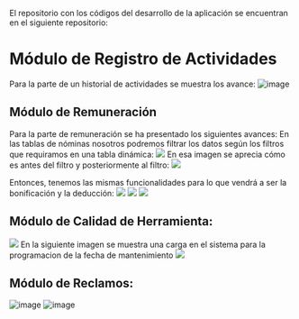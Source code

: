 El repositorio con los códigos del desarrollo de la aplicación se encuentran en el siguiente repositorio:
# Módulo de Registro de Actividades
Para la parte de un historial de actividades se muestra los avance:
![image](https://github.com/fiis-bd241/grupo05/assets/164263409/80471056-dfe7-4a83-a5d5-aebe7b16ab5f)


## Módulo de Remuneración
Para la parte de remuneración se ha presentado los siguientes avances:
En las tablas de nóminas nosotros podremos filtrar los datos según los filtros que requiramos en una tabla dinámica:
![](https://github.com/fiis-bd241/grupo05/blob/main/04.%20Monograf%C3%ADa/im%C3%A1genes/nomina-abc.PNG)
En esa imagen se aprecia cómo es antes del filtro y posteriormente al filtro:
![](https://github.com/fiis-bd241/grupo05/blob/main/04.%20Monograf%C3%ADa/im%C3%A1genes/nomina-def.PNG)

Entonces, tenemos las mismas funcionalidades para lo que vendrá a ser la bonificación y la deducción:
![](https://github.com/fiis-bd241/grupo05/blob/main/04.%20Monograf%C3%ADa/im%C3%A1genes/bonificacion-abc.PNG)
![](https://github.com/fiis-bd241/grupo05/blob/main/04.%20Monograf%C3%ADa/im%C3%A1genes/deduccion-abc.PNG)
![](https://raw.githubusercontent.com/fiis-bd241/grupo05/main/04.%20Monograf%C3%ADa/im%C3%A1genes/Imagen%20de%20WhatsApp%202024-06-29%20a%20las%2018.56.46_9f4c1d2f.jpg)

## Módulo de Calidad de Herramienta:
![](https://github.com/fiis-bd241/grupo05/blob/main/04.%20Monograf%C3%ADa/im%C3%A1genes/mantenimiento1.png)
En la siguiente imagen se muestra una carga en el sistema para la programacion de la fecha de mantenimiento
![](https://github.com/fiis-bd241/grupo05/blob/main/04.%20Monograf%C3%ADa/im%C3%A1genes/mantenimiento2.png)

## Módulo de Reclamos:
![image](https://github.com/fiis-bd241/grupo05/blob/main/04.%20Monograf%C3%ADa/im%C3%A1genes/Reclamos1.jpeg)
![image](https://github.com/fiis-bd241/grupo05/blob/main/04.%20Monograf%C3%ADa/im%C3%A1genes/Reclamos2.jpeg)
